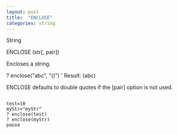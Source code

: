 ```yaml
---
layout: post
title:  "ENCLOSE"
categories: string
---
```

String

ENCLOSE (str[, pair])

Encloses a string.


? enclose("abc", "()")
' Result: (abc)

ENCLOSE defaults to double quotes if the [pair] option is not used.
```

test=10
myStr="myStr"
? enclose(test)
? enclose(myStr)
pause

```

